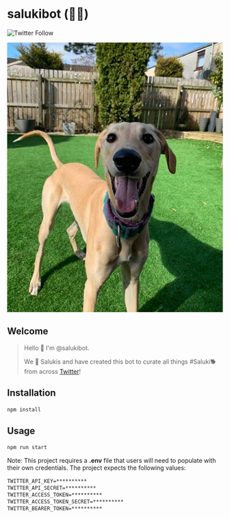 # salukibot (🐾🤖)

![Twitter Follow](https://img.shields.io/twitter/follow/salukibot?style=social)

![/img/finn_thesaluki.jpg](/img/finn_thesaluki.jpg)

## Welcome

> Hello 👋 I'm @salukibot.
>
> We 💛 Salukis and have created this bot to curate all things #Saluki🐕 from across [Twitter](https://twitter.com/salukibot)!

## Installation

```bash
npm install
```

## Usage

```bash
npm run start
```

Note: This project requires a **.env** file that users will need to populate with their own credentials. The project expects the following values:

```.env
TWITTER_API_KEY=**********
TWITTER_API_SECRET=**********
TWITTER_ACCESS_TOKEN=**********
TWITTER_ACCESS_TOKEN_SECRET=**********
TWITTER_BEARER_TOKEN=**********
```
